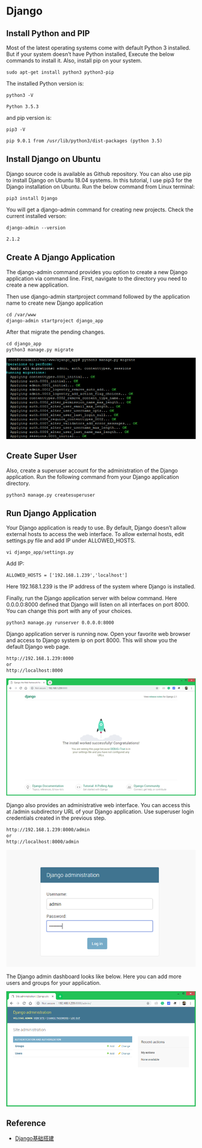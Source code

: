 # Django
## Install Python and PIP
Most of the latest operating systems come with default Python 3 installed. But if your system doesn’t have Python installed, Execute the below commands to install it. Also, install pip on your system.
```
sudo apt-get install python3 python3-pip
```
The installed Python version is:
```
python3 -V
```
```
Python 3.5.3
```
and pip version is:
```
pip3 -V
```
```
pip 9.0.1 from /usr/lib/python3/dist-packages (python 3.5)
```
## Install Django on Ubuntu
Django source code is available as Github repository. You can also use pip to install Django on Ubuntu 18.04 systems. In this tutorial, I use pip3 for the Django installation on Ubuntu. Run the below command from Linux terminal:
```
pip3 install Django
```
You will get a django-admin command for creating new projects. Check the current installed verson:
```
django-admin --version
```
```
2.1.2
```
## Create A Django Application
The django-admin command provides you option to create a new Django application via command line. First, navigate to the directory you need to create a new application.

Then use django-admin startproject command followed by the application name to create new Django application
```
cd /var/www
django-admin startproject django_app
```
After that migrate the pending changes.
```
cd django_app
python3 manage.py migrate
```
![usual result](https://github.com/ruishaopu561/Configurations/blob/master/Django/django-migrate-changes.png)
## Create Super User
Also, create a superuser account for the administration of the Django application. Run the following command from your Django application directory.
```
python3 manage.py createsuperuser
```
## Run Django Application
Your Django application is ready to use. By default, Django doesn’t allow external hosts to access the web interface. To allow external hosts, edit settings.py file and add IP under ALLOWED_HOSTS.
```
vi django_app/settings.py
```
Add IP:
```
ALLOWED_HOSTS = ['192.168.1.239','localhost']
```
Here 192.168.1.239 is the IP address of the system where Django is installed.

Finally, run the Django application server with below command. Here 0.0.0.0:8000 defined that Django will listen on all interfaces on port 8000. You can change this port with any of your choices.
```
python3 manage.py runserver 0.0.0.0:8000
```
Django application server is running now. Open your favorite web browser and access to Django system ip on port 8000. This will show you the default Django web page.
```
http://192.168.1.239:8000
or
http://localhost:8000
```
![web interface](https://github.com/ruishaopu561/Configurations/blob/master/Django/django-web-interface.png)

Django also provides an administrative web interface. You can access this at /admin subdirectory URL of your Django application. Use superuser login credentials created in the previous step.
```
http://192.168.1.239:8000/admin
or
http://localhost:8000/admin
```
![admin login](https://github.com/ruishaopu561/Configurations/blob/master/Django/django-admin-login.png)

The Django admin dashboard looks like below. Here you can add more users and groups for your application.

![admin dashboard](https://github.com/ruishaopu561/Configurations/blob/master/Django/django-admin-dashboard.png)

## Reference
- [Django基础搭建](https://tecadmin.net/install-django-on-ubuntu/)